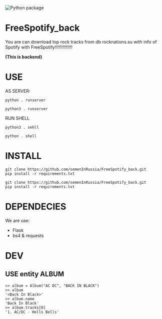 ![Python package](https://github.com/semenInRussia/FreeSpotify_back/workflows/Python%20package/badge.svg)

# FreeSpotify_back
You are can download top rock tracks from db rocknations.su with info of Spotify with FreeSpotify!!!!!!!!!!!!!!  

**(This is backend)**

USE
=====
AS SERVER:
```Linux / Mac OS
python . runserver
```
```WINDOWS
python3 . runserver
```


RUN SHELL
```Linux / Mac OS
python3 . sehll
```

```WINDOWS
python . shell
```
INSTALL
=====
```Linux / Mac OS
git clone https://github.com/semenInRussia/FreeSpotify_back.git
pip install -r requirements.txt
```

```WINDOWS
git clone https://github.com/semenInRussia/FreeSpotify_back.git
pip install -r requirements.txt
```
# DEPENDECIES
We are use:
* Flask
* bs4 & requests

# DEV

## USE  entity ALBUM
```
>> album = Album("AC DC", "BACK IN BLACK")
>> album
'<Back In Black>'
>> album.name
'Back In Black'
>> album.tracks[0]
'1. AC/DC - Hells Bells'
```
